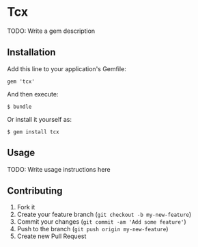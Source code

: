 # Tcx

TODO: Write a gem description

## Installation

Add this line to your application's Gemfile:

    gem 'tcx'

And then execute:

    $ bundle

Or install it yourself as:

    $ gem install tcx

## Usage

TODO: Write usage instructions here

## Contributing

1. Fork it
2. Create your feature branch (`git checkout -b my-new-feature`)
3. Commit your changes (`git commit -am 'Add some feature'`)
4. Push to the branch (`git push origin my-new-feature`)
5. Create new Pull Request
